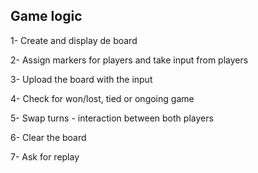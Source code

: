 ## Game logic

1- Create and display de board

2- Assign markers for players and take input from players

3- Upload the board with the input

4- Check for won/lost, tied or ongoing game

5- Swap turns - interaction between both players

6- Clear the board

7- Ask for replay
